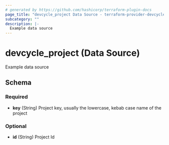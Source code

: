 ```yaml
---
# generated by https://github.com/hashicorp/terraform-plugin-docs
page_title: "devcycle_project Data Source - terraform-provider-devcycle"
subcategory: ""
description: |-
  Example data source
---
```


# devcycle_project (Data Source)

Example data source



<!-- schema generated by tfplugindocs -->
## Schema

### Required

- **key** (String) Project key, usually the lowercase, kebab case name of the project

### Optional

- **id** (String) Project Id


